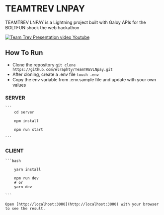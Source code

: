 # TEAMTREV LNPAY

TEAMTREV LNPAY is a Lightning project built with Galoy APIs for the BOLTFUN shock the web hackathon

[![Team Trev Presentation video Youtube](http://img.youtube.com/vi/fRip0UqKXD8/0.jpg)](https://youtu.be/fRip0UqKXD8)

## How To Run

   - Clone the repository ```git clone https://github.com/elraphty/TeamTREVLNpay.git```
   - After cloning, create a .env file ```touch .env```
   - Copy the env variable from .env.sample file and update with your own values
   

### SERVER

    ```
        cd server

        npm install

        npm run start
    
    ```

### CLIENT

    ```bash
       
        yarn install

        npm run dev
        # or
        yarn dev

    ```

    Open [http://localhost:3000](http://localhost:3000) with your browser to see the result.
